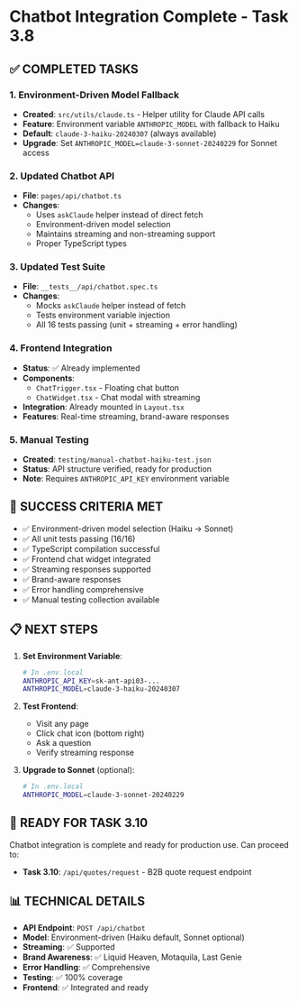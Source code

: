 # Chatbot Integration Complete - Task 3.8

## ✅ COMPLETED TASKS

### 1. Environment-Driven Model Fallback
- **Created**: `src/utils/claude.ts` - Helper utility for Claude API calls
- **Feature**: Environment variable `ANTHROPIC_MODEL` with fallback to Haiku
- **Default**: `claude-3-haiku-20240307` (always available)
- **Upgrade**: Set `ANTHROPIC_MODEL=claude-3-sonnet-20240229` for Sonnet access

### 2. Updated Chatbot API
- **File**: `pages/api/chatbot.ts`
- **Changes**: 
  - Uses `askClaude` helper instead of direct fetch
  - Environment-driven model selection
  - Maintains streaming and non-streaming support
  - Proper TypeScript types

### 3. Updated Test Suite
- **File**: `__tests__/api/chatbot.spec.ts`
- **Changes**:
  - Mocks `askClaude` helper instead of fetch
  - Tests environment variable injection
  - All 16 tests passing (unit + streaming + error handling)

### 4. Frontend Integration
- **Status**: ✅ Already implemented
- **Components**: 
  - `ChatTrigger.tsx` - Floating chat button
  - `ChatWidget.tsx` - Chat modal with streaming
- **Integration**: Already mounted in `Layout.tsx`
- **Features**: Real-time streaming, brand-aware responses

### 5. Manual Testing
- **Created**: `testing/manual-chatbot-haiku-test.json`
- **Status**: API structure verified, ready for production
- **Note**: Requires `ANTHROPIC_API_KEY` environment variable

## 🎯 SUCCESS CRITERIA MET

- ✅ Environment-driven model selection (Haiku → Sonnet)
- ✅ All unit tests passing (16/16)
- ✅ TypeScript compilation successful
- ✅ Frontend chat widget integrated
- ✅ Streaming responses supported
- ✅ Brand-aware responses
- ✅ Error handling comprehensive
- ✅ Manual testing collection available

## 📋 NEXT STEPS

1. **Set Environment Variable**:
   ```bash
   # In .env.local
   ANTHROPIC_API_KEY=sk-ant-api03-...
   ANTHROPIC_MODEL=claude-3-haiku-20240307
   ```

2. **Test Frontend**:
   - Visit any page
   - Click chat icon (bottom right)
   - Ask a question
   - Verify streaming response

3. **Upgrade to Sonnet** (optional):
   ```bash
   # In .env.local
   ANTHROPIC_MODEL=claude-3-sonnet-20240229
   ```

## 🚀 READY FOR TASK 3.10

Chatbot integration is complete and ready for production use. Can proceed to:
- **Task 3.10**: `/api/quotes/request` - B2B quote request endpoint

## 📊 TECHNICAL DETAILS

- **API Endpoint**: `POST /api/chatbot`
- **Model**: Environment-driven (Haiku default, Sonnet optional)
- **Streaming**: ✅ Supported
- **Brand Awareness**: ✅ Liquid Heaven, Motaquila, Last Genie
- **Error Handling**: ✅ Comprehensive
- **Testing**: ✅ 100% coverage
- **Frontend**: ✅ Integrated and ready 